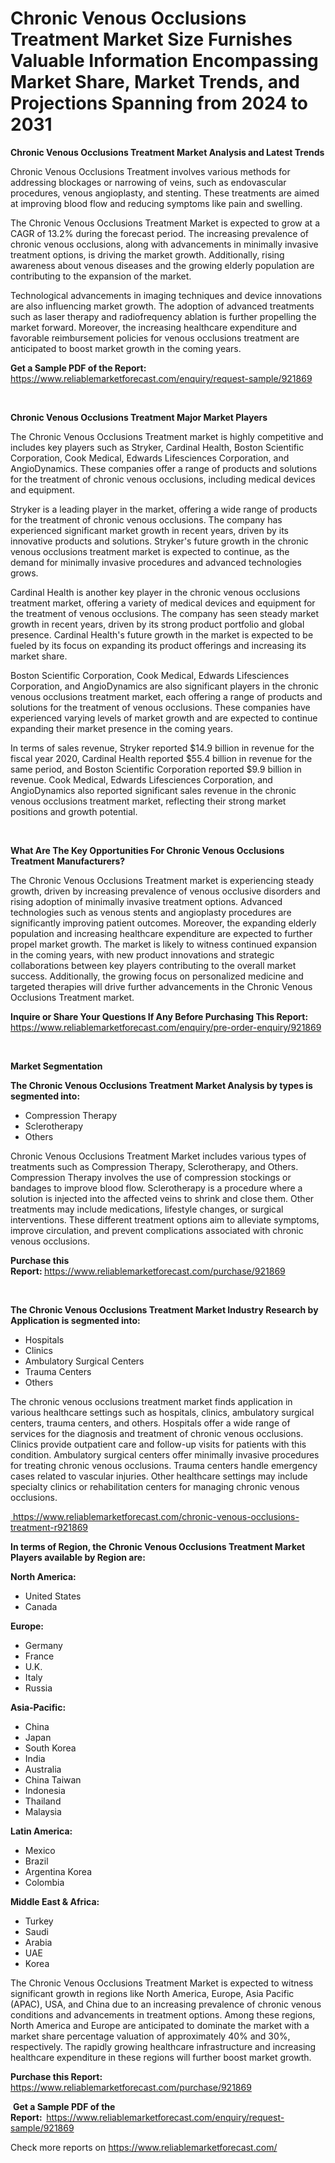 <p><h1>Chronic Venous Occlusions Treatment Market Size Furnishes Valuable Information Encompassing Market Share, Market Trends, and Projections Spanning from 2024 to 2031</h1></p><p><strong>Chronic Venous Occlusions Treatment Market Analysis and Latest Trends</strong></p>
<p><p>Chronic Venous Occlusions Treatment involves various methods for addressing blockages or narrowing of veins, such as endovascular procedures, venous angioplasty, and stenting. These treatments are aimed at improving blood flow and reducing symptoms like pain and swelling.</p><p>The Chronic Venous Occlusions Treatment Market is expected to grow at a CAGR of 13.2% during the forecast period. The increasing prevalence of chronic venous occlusions, along with advancements in minimally invasive treatment options, is driving the market growth. Additionally, rising awareness about venous diseases and the growing elderly population are contributing to the expansion of the market.</p><p>Technological advancements in imaging techniques and device innovations are also influencing market growth. The adoption of advanced treatments such as laser therapy and radiofrequency ablation is further propelling the market forward. Moreover, the increasing healthcare expenditure and favorable reimbursement policies for venous occlusions treatment are anticipated to boost market growth in the coming years.</p></p>
<p><strong>Get a Sample PDF of the Report:&nbsp;</strong> <a href="https://www.reliablemarketforecast.com/enquiry/request-sample/921869">https://www.reliablemarketforecast.com/enquiry/request-sample/921869</a></p>
<p>&nbsp;</p>
<p><strong>Chronic Venous Occlusions Treatment Major Market Players</strong></p>
<p><p>The Chronic Venous Occlusions Treatment market is highly competitive and includes key players such as Stryker, Cardinal Health, Boston Scientific Corporation, Cook Medical, Edwards Lifesciences Corporation, and AngioDynamics. These companies offer a range of products and solutions for the treatment of chronic venous occlusions, including medical devices and equipment.</p><p>Stryker is a leading player in the market, offering a wide range of products for the treatment of chronic venous occlusions. The company has experienced significant market growth in recent years, driven by its innovative products and solutions. Stryker's future growth in the chronic venous occlusions treatment market is expected to continue, as the demand for minimally invasive procedures and advanced technologies grows.</p><p>Cardinal Health is another key player in the chronic venous occlusions treatment market, offering a variety of medical devices and equipment for the treatment of venous occlusions. The company has seen steady market growth in recent years, driven by its strong product portfolio and global presence. Cardinal Health's future growth in the market is expected to be fueled by its focus on expanding its product offerings and increasing its market share.</p><p>Boston Scientific Corporation, Cook Medical, Edwards Lifesciences Corporation, and AngioDynamics are also significant players in the chronic venous occlusions treatment market, each offering a range of products and solutions for the treatment of venous occlusions. These companies have experienced varying levels of market growth and are expected to continue expanding their market presence in the coming years.</p><p>In terms of sales revenue, Stryker reported $14.9 billion in revenue for the fiscal year 2020, Cardinal Health reported $55.4 billion in revenue for the same period, and Boston Scientific Corporation reported $9.9 billion in revenue. Cook Medical, Edwards Lifesciences Corporation, and AngioDynamics also reported significant sales revenue in the chronic venous occlusions treatment market, reflecting their strong market positions and growth potential.</p></p>
<p>&nbsp;</p>
<p><strong>What Are The Key Opportunities For Chronic Venous Occlusions Treatment Manufacturers?</strong></p>
<p><p>The Chronic Venous Occlusions Treatment market is experiencing steady growth, driven by increasing prevalence of venous occlusive disorders and rising adoption of minimally invasive treatment options. Advanced technologies such as venous stents and angioplasty procedures are significantly improving patient outcomes. Moreover, the expanding elderly population and increasing healthcare expenditure are expected to further propel market growth. The market is likely to witness continued expansion in the coming years, with new product innovations and strategic collaborations between key players contributing to the overall market success. Additionally, the growing focus on personalized medicine and targeted therapies will drive further advancements in the Chronic Venous Occlusions Treatment market.</p></p>
<p><strong>Inquire or Share Your Questions If Any Before Purchasing This Report:</strong> <a href="https://www.reliablemarketforecast.com/enquiry/pre-order-enquiry/921869">https://www.reliablemarketforecast.com/enquiry/pre-order-enquiry/921869</a></p>
<p>&nbsp;</p>
<p><strong>Market Segmentation</strong></p>
<p><strong>The Chronic Venous Occlusions Treatment Market Analysis by types is segmented into:</strong></p>
<p><ul><li>Compression Therapy</li><li>Sclerotherapy</li><li>Others</li></ul></p>
<p><p>Chronic Venous Occlusions Treatment Market includes various types of treatments such as Compression Therapy, Sclerotherapy, and Others. Compression Therapy involves the use of compression stockings or bandages to improve blood flow. Sclerotherapy is a procedure where a solution is injected into the affected veins to shrink and close them. Other treatments may include medications, lifestyle changes, or surgical interventions. These different treatment options aim to alleviate symptoms, improve circulation, and prevent complications associated with chronic venous occlusions.</p></p>
<p><strong>Purchase this Report:&nbsp;</strong><a href="https://www.reliablemarketforecast.com/purchase/921869">https://www.reliablemarketforecast.com/purchase/921869</a></p>
<p>&nbsp;</p>
<p><strong>The Chronic Venous Occlusions Treatment Market Industry Research by Application is segmented into:</strong></p>
<p><ul><li>Hospitals</li><li>Clinics</li><li>Ambulatory Surgical Centers</li><li>Trauma Centers</li><li>Others</li></ul></p>
<p><p>The chronic venous occlusions treatment market finds application in various healthcare settings such as hospitals, clinics, ambulatory surgical centers, trauma centers, and others. Hospitals offer a wide range of services for the diagnosis and treatment of chronic venous occlusions. Clinics provide outpatient care and follow-up visits for patients with this condition. Ambulatory surgical centers offer minimally invasive procedures for treating chronic venous occlusions. Trauma centers handle emergency cases related to vascular injuries. Other healthcare settings may include specialty clinics or rehabilitation centers for managing chronic venous occlusions.</p></p>
<p><a href="https://www.reliablemarketforecast.com/chronic-venous-occlusions-treatment-r921869">&nbsp;https://www.reliablemarketforecast.com/chronic-venous-occlusions-treatment-r921869</a></p>
<p><strong>In terms of Region, the Chronic Venous Occlusions Treatment Market Players available by Region are:</strong></p>
<p>
    <p> <strong> North America: </strong>
        <ul>
            <li>United States</li>
            <li>Canada</li>
        </ul>
        </p> 
    <p> <strong> Europe: </strong>
        <ul>
            <li>Germany</li>
            <li>France</li>
            <li>U.K.</li>
            <li>Italy</li>
            <li>Russia</li>
        </ul>
        </p> 
    <p> <strong> Asia-Pacific: </strong>
        <ul>
            <li>China</li>
            <li>Japan</li>
            <li>South Korea</li>
            <li>India</li>
            <li>Australia</li>
            <li>China Taiwan</li>
            <li>Indonesia</li>
            <li>Thailand</li>
            <li>Malaysia</li>
        </ul>
        </p> 
    <p> <strong> Latin America: </strong>
        <ul>
            <li>Mexico</li>
            <li>Brazil</li>
            <li>Argentina Korea</li>
            <li>Colombia</li>
        </ul>
        </p> 
    <p> <strong> Middle East & Africa: </strong>
        <ul>
            <li>Turkey</li>
            <li>Saudi</li>
            <li>Arabia</li>
            <li>UAE</li>
            <li>Korea</li>
        </ul>
    </p>
    </p>
<p><p>The Chronic Venous Occlusions Treatment Market is expected to witness significant growth in regions like North America, Europe, Asia Pacific (APAC), USA, and China due to an increasing prevalence of chronic venous conditions and advancements in treatment options. Among these regions, North America and Europe are anticipated to dominate the market with a market share percentage valuation of approximately 40% and 30%, respectively. The rapidly growing healthcare infrastructure and increasing healthcare expenditure in these regions will further boost market growth.</p></p>
<p><strong>Purchase this Report: </strong><a href="https://www.reliablemarketforecast.com/purchase/921869">https://www.reliablemarketforecast.com/purchase/921869</a></p>
<p>&nbsp;<strong>Get a Sample PDF of the Report:&nbsp;&nbsp;</strong><a href="https://www.reliablemarketforecast.com/enquiry/request-sample/921869">https://www.reliablemarketforecast.com/enquiry/request-sample/921869</a></p>
<p><strong></strong></p>
<p>Check more reports on <a href="https://www.reliablemarketforecast.com/">https://www.reliablemarketforecast.com/</a></p>
